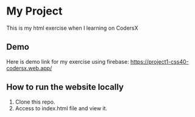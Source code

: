 # My Project 
This is my html exercise when I learning on CodersX

## Demo
Here is demo link for my exercise using firebase: https://project1-css40-codersx.web.app/

## How to run the website locally 
1. Clone this repo.
2. Access to index.html file and view it.
